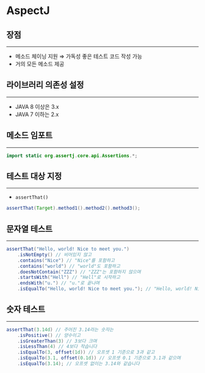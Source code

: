 

# AspectJ
## 장점
---
- 메소드 체이닝 지원 ⇒ 가독성 좋은 테스트 코드 작성 가능
- 거의 모든 메소드 제공

## 라이브러리 의존성 설정
---
- JAVA 8 이상은 3.x
- JAVA 7 이하는 2.x

## 메소드 임포트
---
```java
import static org.assertj.core.api.Assertions.*;
```

## 테스트 대상 지정
---
- `assertThat()`

```java
assertThat(Target).method1().method2().method3();
```

## 문자열 테스트

---

```java
assertThat("Hello, world! Nice to meet you.")
	.isNotEmpty() // 비어있지 않고
	.contains("Nice") // "Nice"를 포함하고
	.contains("world") // "world"도 포함하고
	.doesNotContain("ZZZ") // "ZZZ"는 포함하지 않으며
	.startsWith("Hell") // "Hell"로 시작하고
	.endsWith("u.") // "u."로 끝나며
	.isEqualTo("Hello, world! Nice to meet you."); // "Hello, world! Nice to meet you."과 일치합니다.
```

## 숫자 테스트

---

```java
assertThat(3.14d) // 주어진 3.14라는 숫자는
	.isPositive() // 양수이고
	.isGreaterThan(3) // 3보다 크며
	.isLessThan(4) // 4보다 작습니다
	.isEqualTo(3, offset(1d)) // 오프셋 1 기준으로 3과 같고
	.isEqualTo(3.1, offset(0.1d)) // 오프셋 0.1 기준으로 3.1과 같으며
	.isEqualTo(3.14); // 오프셋 없이는 3.14와 같습니다
```